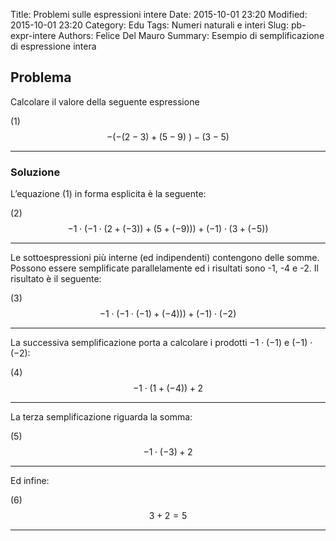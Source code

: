 Title: Problemi sulle espressioni intere
Date: 2015-10-01 23:20
Modified: 2015-10-01 23:20
Category: Edu
Tags: Numeri naturali e interi
Slug: pb-expr-intere
Authors: Felice Del Mauro
Summary: Esempio di semplificazione di espressione intera

Problema
--------

Calcolare il valore della seguente espressione

  (1)   $$- ( - \left( 2 - 3) + (5 - 9)\ ) - (3 - 5 \right)$$   
  ----- ------------------------------------------------------- --

### Soluzione

L’equazione (1) in forma esplicita è la seguente:

  (2)   $$- 1 \cdot \left( - 1 \cdot \left( 2 + \left( - 3 \right) \right) + \left( 5 + \left( - 9 \right) \right) \right) + ( - 1) \cdot (3 + \left( - 5 \right))$$   
  ----- -------------------------------------------------------------------------------------------------------------------------------------------------------------- --

Le sottoespressioni più interne (ed indipendenti) contengono delle
somme. Possono essere semplificate parallelamente ed i risultati sono
-1, -4 e -2. Il risultato è il seguente:

  (3)   $$- 1 \cdot \left( - 1 \cdot \left( - 1) + ( - 4) \right) \right) + ( - 1) \cdot ( - 2)$$   
  ----- ------------------------------------------------------------------------------------------- --

La successiva semplificazione porta a calcolare i prodotti
$- 1 \cdot ( - 1)$ e $( - 1) \cdot ( - 2)$:

  (4)   $$- 1 \cdot \left( 1 + \left( - 4 \right) \right) + 2$$   
  ----- --------------------------------------------------------- --

La terza semplificazione riguarda la somma:

  (5)   $$- 1 \cdot \left( - 3 \right) + 2$$   
  ----- -------------------------------------- --

Ed infine:

  (6)   $$3 + 2 = 5$$   
  ----- --------------- --


